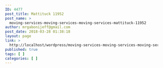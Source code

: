 ```yaml
---
ID: 4477
post_title: Mattituck 11952
post_name: >
  moving-services-moving-services-moving-services-mattituck-11952
author: mrgabonijeff@gmail.com
post_date: 2018-03-28 01:38:18
layout: page
link: >
  http://localhost/wordpress/moving-services-moving-services-moving-services-mattituck-11952/
published: true
tags: [ ]
categories: [ ]
---
```

